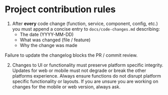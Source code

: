 # Project contribution rules

1. After **every** code change (function, service, component, config, etc.) you must append a concise entry to `docs/code-changes.md` describing:
   - The date (YYYY-MM-DD)
   - What was changed (file / feature)
   - Why the change was made

Failure to update the changelog blocks the PR / commit review. 

2. Changes to UI or functionality must preserve platform specific integrity. Updates for web or mobile must not degrade or break the other platforms experience. Always ensure functions do not disrupt platform specific functionality or layouts. If you are unsure you are working on changes for the mobile or web version, always ask.